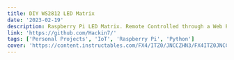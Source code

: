 ```yaml
---
title: DIY WS2812 LED Matrix
date: '2023-02-19'
description: Raspberry Pi LED Matrix. Remote Controlled through a Web Portal to Play Animations.
link: 'https://github.com/Hackin7/'
tags: ['Personal Projects', 'IoT', 'Raspberry Pi', 'Python']
cover: 'https://content.instructables.com/FX4/ITZ0/JNCCZHN3/FX4ITZ0JNCCZHN3.jpg?auto=webp&frame=1&width=320&md=721e65b4f940f9669d7aff51df50614a'
---
```



